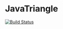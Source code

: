 # JavaTriangle
[![Build Status](https://api.travis-ci.org/Allo0o2a/JavaTriangle.svg?branch=Allo0o2a-patch-1)](https://travis-ci.org/Allo0o2a/JavaTriangle)
